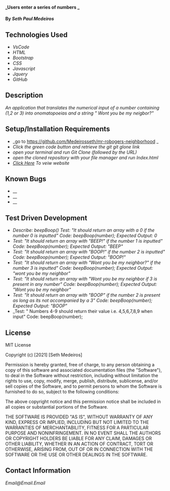 #### _Users enter a series of numbers _

#### By _Seth Paul Medeiros_

## Technologies Used

* _VsCode_
* _HTML_
* _Bootstrap_
* _CSS_
* _Javascript_
* _Jquery_
* _GitHub_

## Description

_An application that translates the numerical input of a number containing (1,2 or 3) into 
onomatopoeias and a string " Wont you be my neigbor?"_

## Setup/Installation Requirements

* _go to https://github.com/Medeirosseth/mr-robogers-neighborhood _
* _Click the green code button and retrieve the git git glone link_
* _open your terminal and run Git Clone (followed by the URL)_
* _open the cloned repository with your file manager and run Index.html_
* _[Click Here]() To veiw website_


## Known Bugs

* __
* __
* __

## Test Driven Development

* _Describe: beepBoop()
Test: "It should return an array with a 0 if the number 0 is inputted"
Code: beepBoop(number);
Expected Output: 0_
* _Test: "It should return an array with "BEEP!" if the number 1 is inputted"
Code: beepBoop(number);
Expected Output: "BEEP"_
* _Test: "It should return an array with "BOOP!" if the number 2 is inputted"
Code: beepBoop(number);
Expected Output: "BOOP!"_
* _Test: "It should return an array with "Wont you be my neighbor?" if the number 3 is inputted"
Code: beepBoop(number);
Expected Output: "wont you be my neighbor"_
* _Test: "It should return an array with "Wont you be my neighbor if 3 is present in any number"
Code: beepBoop(number);
Expected Output: "Wont you be my neighbor"_
* _Test: "It should return an array with "BOOP" if the number 2 is present as long as its not accompanied by a 3"
Code: beepBoop(number);
Expected Output: "BOOP"_
* _Test: " Numbers 4-9 should return their value i.e. 4,5,6,7,8,9 when input"
Code: beepBoop(number);



## License

MIT License

Copyright (c) [2021] [Seth Medeiros]

Permission is hereby granted, free of charge, to any person obtaining a copy
of this software and associated documentation files (the "Software"), to deal
in the Software without restriction, including without limitation the rights
to use, copy, modify, merge, publish, distribute, sublicense, and/or sell
copies of the Software, and to permit persons to whom the Software is
furnished to do so, subject to the following conditions:

The above copyright notice and this permission notice shall be included in all
copies or substantial portions of the Software.

THE SOFTWARE IS PROVIDED "AS IS", WITHOUT WARRANTY OF ANY KIND, EXPRESS OR
IMPLIED, INCLUDING BUT NOT LIMITED TO THE WARRANTIES OF MERCHANTABILITY,
FITNESS FOR A PARTICULAR PURPOSE AND NONINFRINGEMENT. IN NO EVENT SHALL THE
AUTHORS OR COPYRIGHT HOLDERS BE LIABLE FOR ANY CLAIM, DAMAGES OR OTHER
LIABILITY, WHETHER IN AN ACTION OF CONTRACT, TORT OR OTHERWISE, ARISING FROM,
OUT OF OR IN CONNECTION WITH THE SOFTWARE OR THE USE OR OTHER DEALINGS IN THE
SOFTWARE.

## Contact Information

_Email@Email.Email_
